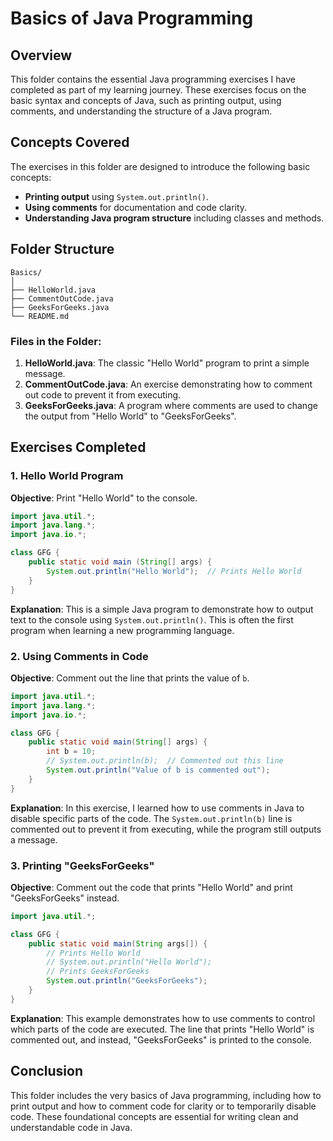 

# Basics of Java Programming

## Overview
This folder contains the essential Java programming exercises I have completed as part of my learning journey. These exercises focus on the basic syntax and concepts of Java, such as printing output, using comments, and understanding the structure of a Java program.

## Concepts Covered
The exercises in this folder are designed to introduce the following basic concepts:
- **Printing output** using `System.out.println()`.
- **Using comments** for documentation and code clarity.
- **Understanding Java program structure** including classes and methods.

## Folder Structure

```
Basics/
│
├── HelloWorld.java
├── CommentOutCode.java
├── GeeksForGeeks.java
└── README.md
```

### Files in the Folder:
1. **HelloWorld.java**: The classic "Hello World" program to print a simple message.
2. **CommentOutCode.java**: An exercise demonstrating how to comment out code to prevent it from executing.
3. **GeeksForGeeks.java**: A program where comments are used to change the output from "Hello World" to "GeeksForGeeks".

## Exercises Completed

### 1. **Hello World Program**

**Objective**: Print "Hello World" to the console.

```java
import java.util.*;
import java.lang.*;
import java.io.*;

class GFG {
    public static void main (String[] args) {
        System.out.println("Hello World");  // Prints Hello World
    }
}
```

**Explanation**: This is a simple Java program to demonstrate how to output text to the console using `System.out.println()`. This is often the first program when learning a new programming language.

### 2. **Using Comments in Code**

**Objective**: Comment out the line that prints the value of `b`.

```java
import java.util.*;
import java.lang.*;
import java.io.*;

class GFG {
    public static void main(String[] args) {
        int b = 10;
        // System.out.println(b);  // Commented out this line
        System.out.println("Value of b is commented out");
    }
}
```

**Explanation**: In this exercise, I learned how to use comments in Java to disable specific parts of the code. The `System.out.println(b)` line is commented out to prevent it from executing, while the program still outputs a message.

### 3. **Printing "GeeksForGeeks"**

**Objective**: Comment out the code that prints "Hello World" and print "GeeksForGeeks" instead.

```java
import java.util.*;

class GFG {
    public static void main(String args[]) {
        // Prints Hello World
        // System.out.println("Hello World");
        // Prints GeeksForGeeks
        System.out.println("GeeksForGeeks");
    }
}
```

**Explanation**: This example demonstrates how to use comments to control which parts of the code are executed. The line that prints "Hello World" is commented out, and instead, "GeeksForGeeks" is printed to the console.

## Conclusion
This folder includes the very basics of Java programming, including how to print output and how to comment code for clarity or to temporarily disable code. These foundational concepts are essential for writing clean and understandable code in Java.

